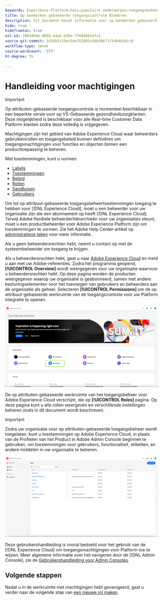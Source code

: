 ```yaml
---
keywords: Experience Platform;huis;populaire onderwerpen;toegangsbeheer;op attribuut-gebaseerde toegangscontrole;ABAC
title: Op kenmerken gebaseerde toegangscontrole Bladeren
description: Dit document bevat informatie over op kenmerken gebaseerd toegangsbeheer in Adobe Experience Platform
hide: true
hidefromtoc: true
exl-id: 39634bde-8858-44a6-b39a-776846654fc1
source-git-commit: 143db2c19ec5ee7628b5cb9b30e71f24b4b3dcc8
workflow-type: tm+mt
source-wordcount: '373'
ht-degree: 3%

---
```


# Handleiding voor machtigingen

>[!IMPORTANT]
>
>Op attributen-gebaseerde toegangscontrole is momenteel beschikbaar in een beperkte versie voor op VS-Gebaseerde gezondheidszorgklanten. Deze mogelijkheid is beschikbaar voor alle Real-time Customer Data Platform-klanten zodra deze volledig is vrijgegeven.

Machtigingen zijn het gebied van Adobe Experience Cloud waar beheerders gebruikersrollen en toegangsbeleid kunnen definiëren om toegangsmachtigingen voor functies en objecten binnen een producttoepassing te beheren.

Met toestemmingen, kunt u vormen:

* [Labels](./labels.md)
* [Toestemmingen](./permissions.md)
* [Beleid](./permissions.md)
* [Rollen](./roles.md)
* [Sandboxen](./sandboxes.md)
* [Gebruikers](./users.md)

Om tot op attribuut-gebaseerde toegangsbeheertoestemmingen toegang te hebben voor [!DNL Experience Cloud], moet u een beheerder voor uw organisatie zijn die een abonnement op heeft [!DNL Experience Cloud]. Terwijl Adobe flexibele beheerderhiërarchieën voor uw organisaties steunt, moet u een productbeheerder voor Adobe Experience Platform zijn om toestemmingen te vormen. Zie het Adobe Help Center-artikel op [administratieve taken](https://helpx.adobe.com/enterprise/using/admin-roles.html) voor meer informatie .

Als u geen beheerdersrechten hebt, neemt u contact op met de systeembeheerder om toegang te krijgen.

Als u beheerdersrechten hebt, gaat u naar [Adobe Experience Cloud](https://experience.adobe.com/) en meld u aan met uw Adobe-referenties. Zodra het programma geopend, **[!UICONTROL Overview]** wordt weergegeven voor uw organisatie waarvoor u beheerdersrechten hebt. Op deze pagina worden de producten weergegeven waarop uw organisatie is geabonneerd, samen met andere besturingselementen voor het toevoegen van gebruikers en beheerders aan de organisatie als geheel. Selecteren **[!UICONTROL Permissions]** om de op attribuut-gebaseerde werkruimte van de toegangscontrole voor uw Platform integratie te openen.

![fc-select-product](../../images/flac-ui/flac-select-product.png)

De op attributen-gebaseerde werkruimte van het toegangsbeheer voor Adobe Experience Cloud verschijnt, die op **[!UICONTROL Roles]** pagina. Op deze pagina kunt u alle rollen weergeven en verschillende instellingen beheren zoals in dit document wordt beschreven.

>[!IMPORTANT]
>
>Zodra uw organisatie voor op attributen-gebaseerde toegangsbeheer wordt toegelaten, kunt u toestemmingen op Adobe Experience Cloud, in plaats van de Profielen van het Product in Adobe Admin Console beginnen te gebruiken, om toestemmingen voor gebruikers, functionaliteit, etiketten, en andere middelen in uw organisatie te beheren.

![flash-select-rollen](../../images/flac-ui/flac-select-roles.png)

Deze gebruikershandleiding is vooral bedoeld voor het gebruik van de [!DNL Experience Cloud] om toegangsmachtigingen voor Platform toe te wijzen. Meer algemene informatie over het navigeren door de [!DNL Admin Console], zie de [Gebruikershandleiding voor Admin Consoles](https://helpx.adobe.com/enterprise/using/admin-console.html).

## Volgende stappen

Nadat u in de werkruimte met machtigingen hebt genavigeerd, gaat u verder naar de volgende stap van [een nieuwe rol maken](roles.md).
